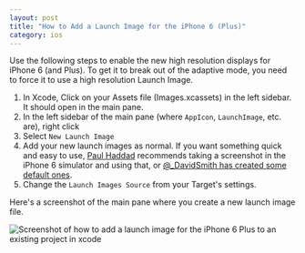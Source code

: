 ```yaml
---
layout: post
title: "How to Add a Launch Image for the iPhone 6 (Plus)"
category: ios
---
```


Use the following steps to enable the new high resolution displays for iPhone 6 (and Plus). To get it to break out of the adaptive mode, you need to force it to use a high resolution Launch Image.

1. In Xcode, Click on your Assets file (Images.xcassets) in the left sidebar. It should open in the main pane.
2. In the left sidebar of the main pane (where `AppIcon`, `LaunchImage`, etc. are), right click
3. Select `New Launch Image`
4. Add your new launch images as normal. If you want something quick and easy to use, [Paul Haddad](https://twitter.com/tapbot_paul/status/509539689775517696) recommends taking a screenshot in the iPhone 6 simulator and using that, or [@_DavidSmith has created some default ones](https://twitter.com/_davidsmith/status/509500836293378048).
5. Change the `Launch Images Source` from your Target's settings.

Here's a screenshot of the main pane where you create a new launch image file.

![Screenshot of how to add a launch image for the iPhone 6 Plus to an existing project in xcode](http://i.imgur.com/DQAfJT7.png "Screenshot: Add an iPhone 6 Plus launch image in Xcode")